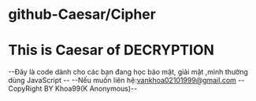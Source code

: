 # github-Caesar/Cipher
# This is Caesar of DECRYPTION 
--Đây là code dành cho các bạn đang học bảo mật, giải mật ,mình thường dùng JavaScript --
--Nếu muốn liên hệ:vankhoa02101999@gmail.com
--CopyRight BY Khoa99(K Anonymous)--
